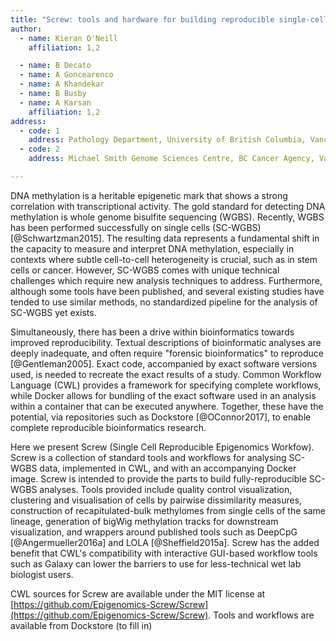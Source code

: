 ```yaml
---
title: "Screw: tools and hardware for building reproducible single-cell epigenomics workflows"
author: 
  - name: Kieran O'Neill 
    affiliation: 1,2

  - name: B Decato
  - name: A Goncearenco
  - name: A Khandekar
  - name: B Busby
  - name: A Karsan  
    affiliation: 1,2
address:
  - code: 1
    address: Pathology Department, University of British Columbia, Vancouver, Canada
  - code: 2 
    address: Michael Smith Genome Sciences Centre, BC Cancer Agency, Vancouver, Canada

---
```


DNA methylation is a heritable epigenetic mark that shows a strong correlation with transcriptional activity. The gold standard for detecting DNA methylation is whole genome bisulfite sequencing (WGBS). Recently, WGBS has been performed successfully on single cells (SC-WGBS) [@Schwartzman2015]. The resulting data represents a fundamental shift in the capacity to measure and interpret DNA methylation, especially in contexts where subtle cell-to-cell heterogeneity is crucial, such as in stem cells or cancer. However, SC-WGBS comes with unique technical challenges which require new analysis techniques to address. Furthermore, although some tools have been published, and several existing studies have tended to use similar methods, no standardized pipeline for the analysis of SC-WGBS yet exists.

Simultaneously, there has been a drive within bioinformatics towards improved reproducibility. Textual descriptions of bioinformatic analyses are deeply inadequate, and often require "forensic bioinformatics" to reproduce [@Gentleman2005]. Exact code, accompanied by exact software versions used, is needed to recreate the exact results of a study. Common Workflow Language (CWL) provides a framework for specifying complete workflows, while Docker allows for bundling of the exact software used in an analysis within a container that can be executed anywhere. Together, these have the potential, via repositories such as Dockstore [@OConnor2017], to enable complete reproducible bioinformatics research. 

Here we present Screw (Single Cell Reproducible Epigenomics Workfow). Screw is a collection of standard tools and workflows for analysing SC-WGBS data, implemented in CWL, and with an accompanying Docker image. Screw is intended to provide the parts to build fully-reproducible SC-WGBS analyses. Tools provided include quality control visualization, clustering and visualisation of cells by pairwise dissimilarity measures, construction of recapitulated-bulk methylomes from single cells of the same lineage, generation of bigWig methylation tracks for downstream visualization, and wrappers around published tools such as DeepCpG [@Angermueller2016a] and LOLA [@Sheffield2015a]. Screw has the added benefit that CWL's compatibility with interactive GUI-based workflow tools such as Galaxy can lower the barriers to use for less-technical wet lab biologist users. 


CWL sources for Screw are available under the MIT license at [https://github.com/Epigenomics-Screw/Screw](https://github.com/Epigenomics-Screw/Screw). Tools and workflows are available from Dockstore (to fill in)

